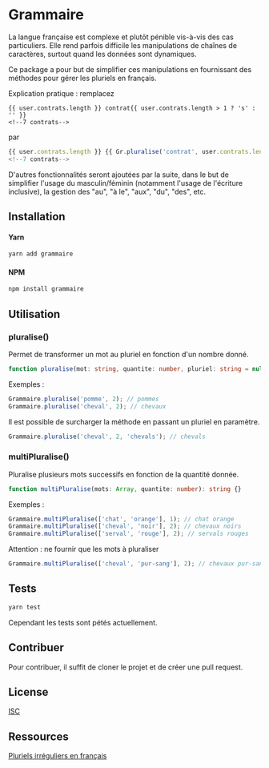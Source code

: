 # Grammaire

La langue française est complexe et plutôt pénible vis-à-vis des cas particuliers. Elle rend parfois difficile les
manipulations de chaînes de caractères, surtout quand les données sont dynamiques.

Ce package a pour but de simplifier ces manipulations en fournissant des méthodes pour gérer les pluriels en français.

Explication pratique : remplacez
```vue
{{ user.contrats.length }} contrat{{ user.contrats.length > 1 ? 's' : '' }}
<!--7 contrats-->
```
par
```javascript
{{ user.contrats.length }} {{ Gr.pluralise('contrat', user.contrats.length) }}
<!--7 contrats-->
```

D'autres fonctionnalités seront ajoutées par la suite, dans le but de simplifier l'usage du masculin/féminin (notamment
l'usage de l'écriture inclusive), la gestion des "au", "à le", "aux", "du", "des", etc.

## Installation

#### Yarn
```bash
yarn add grammaire
```

#### NPM
```bash
npm install grammaire
```

## Utilisation

### pluralise()
Permet de transformer un mot au pluriel en fonction d'un nombre donné.

```typescript
function pluralise(mot: string, quantite: number, pluriel: string = null): string {}
```

Exemples :
```javascript
Grammaire.pluralise('pomme', 2); // pommes
Grammaire.pluralise('cheval', 2); // chevaux
```

Il est possible de surcharger la méthode en passant un pluriel en paramètre.
```javascript
Grammaire.pluralise('cheval', 2, 'chevals'); // chevals
```

### multiPluralise()
Pluralise plusieurs mots successifs en fonction de la quantité donnée.

```typescript
function multiPluralise(mots: Array, quantite: number): string {}
```

Exemples :

```javascript
Grammaire.multiPluralise(['chat', 'orange'], 1); // chat orange
Grammaire.multiPluralise(['cheval', 'noir'], 2); // chevaux noirs
Grammaire.multiPluralise(['serval', 'rouge'], 2); // servals rouges
```
Attention : ne fournir que les mots à pluraliser
```javascript
Grammaire.multiPluralise(['cheval', 'pur-sang'], 2); // chevaux pur-sangs => faux
```


## Tests
```bash
yarn test
```

Cependant les tests sont pétés actuellement.

## Contribuer
Pour contribuer, il suffit de cloner le projet et de créer une pull request.

## License
[ISC](https://opensource.org/licenses/ISC)

## Ressources
[Pluriels irréguliers en français](https://fr.wiktionary.org/wiki/Annexe:Pluriels_irr%C3%A9guliers_en_fran%C3%A7ais)
